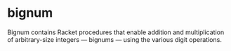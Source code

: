# bignum
Bignum contains Racket procedures that enable addition and multiplication of arbitrary-size integers —  bignums — using the various digit operations.
